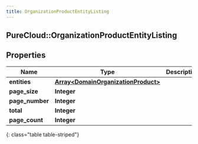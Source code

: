 ```yaml
---
title: OrganizationProductEntityListing
---
```

## PureCloud::OrganizationProductEntityListing

## Properties

|Name | Type | Description | Notes|
|------------ | ------------- | ------------- | -------------|
| **entities** | [**Array&lt;DomainOrganizationProduct&gt;**](DomainOrganizationProduct.html) |  | [optional] |
| **page_size** | **Integer** |  | [optional] |
| **page_number** | **Integer** |  | [optional] |
| **total** | **Integer** |  | [optional] |
| **page_count** | **Integer** |  | [optional] |
{: class="table table-striped"}


